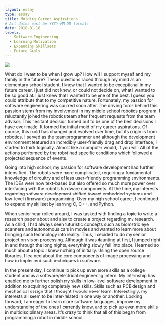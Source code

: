 ```yaml
---
layout: essay
type: essay
title: Molding Career Aspirations
# All dates must be YYYY-MM-DD format!
date: 2018-01-18
labels:
  - Software Engineering
  - Learning Motivation
  - Expanding Skillsets
  - Future Goals
---
```


<img class="ui small left circular floated image" src="../images/paintbrushes.jpg">

What do I want to be when I grow up? How will I support myself and my family in the future? These questions raced through my mind as an elementary school student. I knew that I wanted to be exceptional in my future career. I just did not know, or could not decide on, what I wanted to be so good at. I just knew that I wanted to be one of the best. I guess you could attribute that to my competitive nature.
Fortunately, my passion for software engineering was spurred soon after. The driving force behind this passion stems from my involvement in my middle school robotics program. I reluctantly joined the robotics team after frequent requests from the team advisor. This hesitant decision turned out to be one of the best decisions I have ever made. It formed the initial mold of my career aspirations. Of course, this mold has changed and evolved over time, but its origin is from robotics. I served as the team programmer and although the development environment featured an incredibly user-friendly drag and drop interface, I started to think logically. Almost like a computer would, if you will. All of the actions performed by the robot had specific conditions which followed a projected sequence of events.

Going into high school, my passion for software development had further intensified. The robots were more complicated, requiring a fundamental knowledge of circuitry and of less user-friendly programming environments. The IDEs were now text-based but also offered so much more power over interfacing with the robot’s hardware components. At the time, my interests regarding software development shifted toward embedded systems and low-level (firmware) programming. Over my high school career, I continued to expand my skillset by learning C, C++, and Python.

When senior year rolled around, I was tasked with finding a topic to write a research paper about and also to create a project regarding my research. As a child, I had always seen futuristic concepts such as biometric eye scanners and autonomous cars in movies and wanted to learn more about bringing such technology into reality. Thus, I decided to do my senior project on vision processing. Although it was daunting at first, I jumped right in and through the long nights, everything slowly fell into place. I learned so much about a topic I knew nothing of initially. Using the open source libraries, I learned about the core components of image processing and how to implement such techniques in software.

In the present day, I continue to pick up even more skills as a college student and as a software/electrical engineering intern. My internship has enabled me to further polish my skills in low-level software development in addition to acquiring completely new skills. Skills such as PCB design and mechanical design that I thought I would never learn. Interestingly, my interests all seem to be inter-related in one way or another. Looking forward, I am eager to learn more software languages, improve my understanding of the ones I currently know, and to pick up even more skills in multidisciplinary areas. It’s crazy to think that all of this began from programming a robot in middle school.
